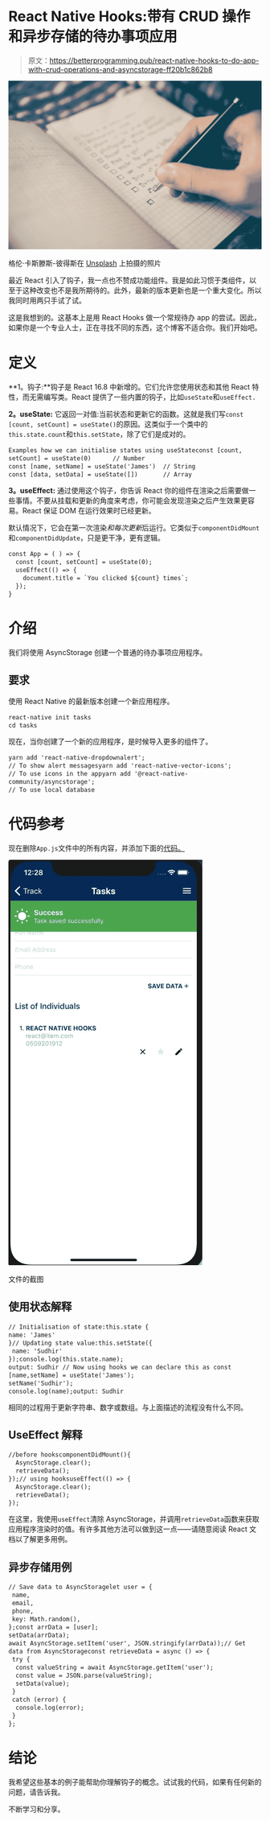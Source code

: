 # React Native Hooks:带有 CRUD 操作和异步存储的待办事项应用

> 原文：<https://betterprogramming.pub/react-native-hooks-to-do-app-with-crud-operations-and-asyncstorage-ff20b1c862b8>

![](img/a6e1bada94371974e79a8dab3c67c96a.png)

格伦·卡斯滕斯-彼得斯在 [Unsplash](https://unsplash.com/search/photos/to-do-list?utm_source=unsplash&utm_medium=referral&utm_content=creditCopyText) 上拍摄的照片

最近 React 引入了钩子，我一点也不赞成功能组件。我是如此习惯于类组件，以至于这种改变也不是我所期待的。此外，最新的版本更新也是一个重大变化。所以我同时用两只手试了试。

这是我想到的。这基本上是用 React Hooks 做一个常规待办 app 的尝试。因此，如果你是一个专业人士，正在寻找不同的东西，这个博客不适合你。我们开始吧。

# 定义

**1。钩子:**钩子是 React 16.8 中新增的。它们允许您使用状态和其他 React 特性，而无需编写类。React 提供了一些内置的钩子，比如`useState`和`useEffect.`

**2。useState:** 它返回一对值:当前状态和更新它的函数。这就是我们写`const [count, setCount] = useState()`的原因。这类似于一个类中的`this.state.count`和`this.setState`，除了它们是成对的。

```
Examples how we can initialise states using useStateconst [count, setCount] = useState(0)      // Number
const [name, setName] = useState('James')  // String
const [data, setData] = useState([])       // Array
```

**3。useEffect:** 通过使用这个钩子，你告诉 React 你的组件在渲染之后需要做一些事情。不要从挂载和更新的角度来考虑，你可能会发现渲染之后产生效果更容易。React 保证 DOM 在运行效果时已经更新。

默认情况下，它会在第一次渲染*和每次更新*后运行。它类似于`componentDidMount`和`componentDidUpdate`，只是更干净，更有逻辑。

```
const App = ( ) => {
  const [count, setCount] = useState(0);
  useEffect(() => {
    document.title = `You clicked ${count} times`;
  });
}
```

# 介绍

我们将使用 AsyncStorage 创建一个普通的待办事项应用程序。

## 要求

使用 React Native 的最新版本创建一个新应用程序。

```
react-native init tasks
cd tasks
```

现在，当你创建了一个新的应用程序，是时候导入更多的组件了。

```
yarn add 'react-native-dropdownalert';
// To show alert messagesyarn add 'react-native-vector-icons';
// To use icons in the appyarn add '@react-native-community/asyncstorage';
// To use local database
```

# 代码参考

现在删除`App.js`文件中的所有内容，并添加下面的[代码。](https://gist.github.com/sudhirkumarojhaa/8d49d2f521f4a4727305483edfd89365)

![](img/ff98da73a51843df8fd078c505f8c6d5.png)

文件的截图

## 使用状态解释

```
// Initialisation of state:this.state {
name: 'James'
}// Updating state value:this.setState({
 name: 'Sudhir'
});console.log(this.state.name);
output: Sudhir // Now using hooks we can declare this as const [name,setName] = useState('James');
setName('Sudhir');
console.log(name);output: Sudhir
```

相同的过程用于更新字符串、数字或数组。与上面描述的流程没有什么不同。

## UseEffect 解释

```
//before hookscomponentDidMount(){
  AsyncStorage.clear();
  retrieveData();  
});// using hooksuseEffect(() => {    
  AsyncStorage.clear();
  retrieveData();  
});
```

在这里，我使用`useEffect`清除 AsyncStorage，并调用`retrieveData`函数来获取应用程序渲染时的值。有许多其他方法可以做到这一点——请随意阅读 React 文档以了解更多用例。

## 异步存储用例

```
// Save data to AsyncStoragelet user = {
 name,
 email,
 phone, 
 key: Math.random(),
};const arrData = [user];
setData(arrData);
await AsyncStorage.setItem('user', JSON.stringify(arrData));// Get data from AsyncStorageconst retrieveData = async () => {
 try {
  const valueString = await AsyncStorage.getItem('user');
  const value = JSON.parse(valueString);
  setData(value);
 } 
 catch (error) {
  console.log(error);
 }
};
```

# 结论

我希望这些基本的例子能帮助你理解钩子的概念。试试我的代码，如果有任何新的问题，请告诉我。

不断学习和分享。